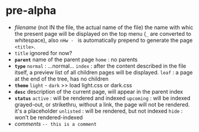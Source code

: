# pre-alpha

* _filename_ (not IN the file, the actual name of the file)
  the name with whic the present page will be displayed on the top menu (`_` are converted to whitespace), also `nHw - ` is automatically prepend to generate the page `<title>`.
* `title` ignored for now?
* **`parent`**
  name of the parent page
  `home` : no parents
* **`type`**
  `normal` : ...normal...
  `index` : after the content described in the file itself, a preview list of all children pages will be displayed.
  `leaf` : a page at the end of the tree, has no children
* **`theme`**
  `light` - `dark` >> load light.css or dark.css
* **`desc`**
  description of the current page, will appear in the parent index
* **`status`**
  `active` : will be rendered and indexed
  `upcoming` : will be indexed grayed-out, or strikethru, without a link, the page will not be rendered. it's a placeholder
  `unlisted` : will be rendered, but not indexed
  `hide` : won't be rendered-indexed
* _comments_
  `-- this is a comment`

<!--
,,site
,,coding
-->